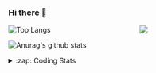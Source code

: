 ### Hi there 👋

<!--
**tao8687/tao8687** is a ✨ _special_ ✨ repository because its `README.md` (this file) appears on your GitHub profile.

Here are some ideas to get you started:

- 🔭 I’m currently working on ...
- 🌱 I’m currently learning ...
- 👯 I’m looking to collaborate on ...
- 🤔 I’m looking for help with ...
- 💬 Ask me about ...
- 📫 How to reach me: ...
- 😄 Pronouns: ...
- ⚡ Fun fact: ...
-->

<img align='right' src="https://media.giphy.com/media/M9gbBd9nbDrOTu1Mqx/giphy.gif" width="240">

  
![Top Langs](https://github-readme-stats.vercel.app/api/top-langs/?username=tao8687&layout=compact&title_color=23238E&text_color=A67D3D)

![Anurag's github stats](https://github-readme-stats.vercel.app/api?username=tao8687&show_icons=true&&text_color=A67D3D&title_color=23238E&show_icons=false&count_private=true&hide=stars)

<details>
  <summary>:zap: Coding Stats</summary>
  <br>
    
<!--START_SECTION:waka-->
![Code Time](http://img.shields.io/badge/Code%20Time-1%2C375%20hrs%2040%20mins-blue)

![Profile Views](http://img.shields.io/badge/Profile%20Views-26-blue)

**🐱 My GitHub Data** 

> 📦 1.5 MB Used in GitHub's Storage 
 > 
> 🏆 310 Contributions in the Year 2023
 > 
> 🚫 Not Opted to Hire
 > 
> 📜 50 Public Repositories 
 > 
> 🔑 22 Private Repositories 
 > 
**I'm an Early 🐤** 

```text
🌞 Morning                1181 commits        █████████████████████░░░░   85.27 % 
🌆 Daytime                84 commits          ██░░░░░░░░░░░░░░░░░░░░░░░   06.06 % 
🌃 Evening                116 commits         ██░░░░░░░░░░░░░░░░░░░░░░░   08.38 % 
🌙 Night                  4 commits           ░░░░░░░░░░░░░░░░░░░░░░░░░   00.29 % 
```
📅 **I'm Most Productive on Wednesday** 

```text
Monday                   199 commits         ████░░░░░░░░░░░░░░░░░░░░░   14.37 % 
Tuesday                  186 commits         ███░░░░░░░░░░░░░░░░░░░░░░   13.43 % 
Wednesday                251 commits         █████░░░░░░░░░░░░░░░░░░░░   18.12 % 
Thursday                 177 commits         ███░░░░░░░░░░░░░░░░░░░░░░   12.78 % 
Friday                   195 commits         ████░░░░░░░░░░░░░░░░░░░░░   14.08 % 
Saturday                 191 commits         ███░░░░░░░░░░░░░░░░░░░░░░   13.79 % 
Sunday                   186 commits         ███░░░░░░░░░░░░░░░░░░░░░░   13.43 % 
```


📊 **This Week I Spent My Time On** 

```text
🕑︎ Time Zone: Asia/Shanghai

💬 Programming Languages: 
C++                      4 hrs 23 mins       ███████████████████░░░░░░   74.80 % 
JSON                     26 mins             ██░░░░░░░░░░░░░░░░░░░░░░░   07.40 % 
Text                     24 mins             ██░░░░░░░░░░░░░░░░░░░░░░░   07.08 % 
CMake                    17 mins             █░░░░░░░░░░░░░░░░░░░░░░░░   04.96 % 
Python                   17 mins             █░░░░░░░░░░░░░░░░░░░░░░░░   04.90 % 

🔥 Editors: 
VS Code                  5 hrs 52 mins       █████████████████████████   100.00 % 

🐱‍💻 Projects: 
opencvdemo               5 hrs 33 mins       ████████████████████████░   94.71 % 
ChatGLM3                 15 mins             █░░░░░░░░░░░░░░░░░░░░░░░░   04.49 % 
Unknown Project          2 mins              ░░░░░░░░░░░░░░░░░░░░░░░░░   00.79 % 

💻 Operating System: 
Linux                    5 hrs 52 mins       █████████████████████████   100.00 % 
```

**I Mostly Code in Python** 

```text
Python                   9 repos             ████████░░░░░░░░░░░░░░░░░   31.03 % 
C++                      7 repos             ██████░░░░░░░░░░░░░░░░░░░   24.14 % 
JavaScript               2 repos             ██░░░░░░░░░░░░░░░░░░░░░░░   06.90 % 
Batchfile                1 repo              █░░░░░░░░░░░░░░░░░░░░░░░░   03.45 % 
HTML                     1 repo              █░░░░░░░░░░░░░░░░░░░░░░░░   03.45 % 
```



**Timeline**

![Lines of Code chart](https://raw.githubusercontent.com/tao8687/tao8687/master/assets/bar_graph.png)


 Last Updated on 05/11/2023 01:16:14 UTC
<!--END_SECTION:waka-->
</details>
